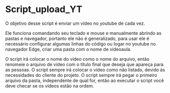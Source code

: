 # Script_upload_YT
O objetivo desse script é enviar um vídeo no youtube de cada vez.

Ele funciona comandando seu teclado e mouse e manualmente abrindo as pastas e navegador, portanto ele não é generalizado, para usar ele é necessário configurar
algumas linhas do código ou logar no youtube no navegador Edge, criar uma pasta com o nome de videoaula.

O script irá colocar o nome do vídeo como o nome do arquivo, então renomeie o arquivo de vídeo com o título final que deseja que apareça para as pessoas.
O script sempre irá colocar o vídeo como não listado, devido às necessidades do cliente do projeto.
O script sempre irá pegar o primeiro arquivo da pasta, independente de qual for, então ao executar o script você deve checar se os vídeos estão na ordem.

